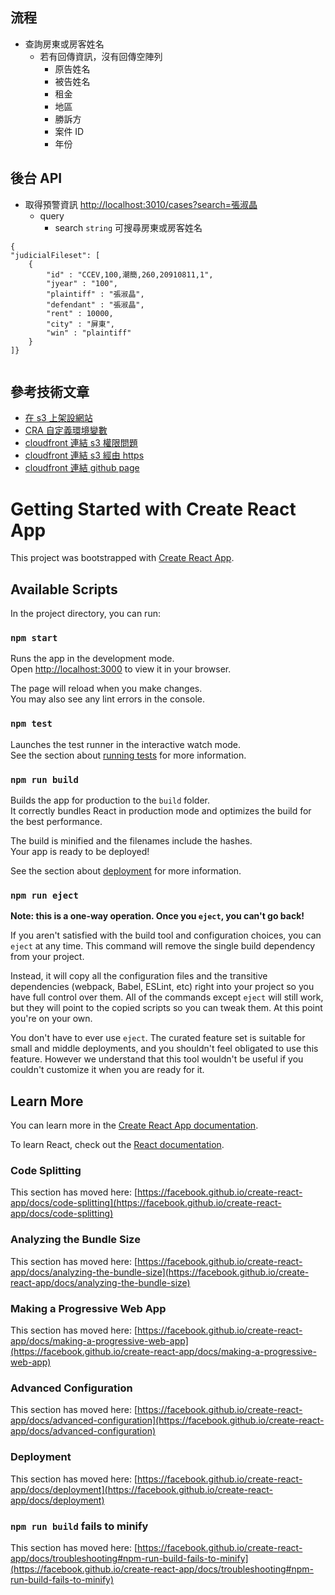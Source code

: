 ## 流程

-   查詢房東或房客姓名
    -   若有回傳資訊，沒有回傳空陣列
        -   原告姓名
        -   被告姓名
        -   租金
        -   地區
        -   勝訴方
        -   案件 ID
        -   年份

## 後台 API

-   取得預警資訊 <http://localhost:3010/cases?search=張淑晶>
    -   query
        -   search `string` 可搜尋房東或房客姓名

```
{
"judicialFileset": [
	{
		"id" : "CCEV,100,潮簡,260,20910811,1",
		"jyear" : "100",
		"plaintiff" : "張淑晶",
		"defendant" : "張淑晶",
		"rent" : 10000,
		"city" : "屏東",
		"win" : "plaintiff"
	}
]}


```

## 參考技術文章

-   [在 s3 上架設網站](https://blog.cloudthat.com/step-by-step-guide-to-deploy-reactjs-app-on-aws-s3/)
-   [CRA 自定義環境變數](https://create-react-app.dev/docs/adding-custom-environment-variables/)
-   [cloudfront 連結 s3 權限問題](https://aws.amazon.com/tw/premiumsupport/knowledge-center/s3-website-cloudfront-error-403/)
-   [cloudfront 連結 s3 經由 https](https://www.youtube.com/watch?v=2VpsKK0nZi8)
-   [cloudfront 連結 github page](https://medium.com/@pieter.fiers/seo-git-pages-spa-with-cloudfront-696ae7c784fb)

# Getting Started with Create React App

This project was bootstrapped with [Create React App](https://github.com/facebook/create-react-app).

## Available Scripts

In the project directory, you can run:

### `npm start`

Runs the app in the development mode.\
Open [http://localhost:3000](http://localhost:3000) to view it in your browser.

The page will reload when you make changes.\
You may also see any lint errors in the console.

### `npm test`

Launches the test runner in the interactive watch mode.\
See the section about [running tests](https://facebook.github.io/create-react-app/docs/running-tests) for more information.

### `npm run build`

Builds the app for production to the `build` folder.\
It correctly bundles React in production mode and optimizes the build for the best performance.

The build is minified and the filenames include the hashes.\
Your app is ready to be deployed!

See the section about [deployment](https://facebook.github.io/create-react-app/docs/deployment) for more information.

### `npm run eject`

**Note: this is a one-way operation. Once you `eject`, you can't go back!**

If you aren't satisfied with the build tool and configuration choices, you can `eject` at any time. This command will remove the single build dependency from your project.

Instead, it will copy all the configuration files and the transitive dependencies (webpack, Babel, ESLint, etc) right into your project so you have full control over them. All of the commands except `eject` will still work, but they will point to the copied scripts so you can tweak them. At this point you're on your own.

You don't have to ever use `eject`. The curated feature set is suitable for small and middle deployments, and you shouldn't feel obligated to use this feature. However we understand that this tool wouldn't be useful if you couldn't customize it when you are ready for it.

## Learn More

You can learn more in the [Create React App documentation](https://facebook.github.io/create-react-app/docs/getting-started).

To learn React, check out the [React documentation](https://reactjs.org/).

### Code Splitting

This section has moved here: [https://facebook.github.io/create-react-app/docs/code-splitting](https://facebook.github.io/create-react-app/docs/code-splitting)

### Analyzing the Bundle Size

This section has moved here: [https://facebook.github.io/create-react-app/docs/analyzing-the-bundle-size](https://facebook.github.io/create-react-app/docs/analyzing-the-bundle-size)

### Making a Progressive Web App

This section has moved here: [https://facebook.github.io/create-react-app/docs/making-a-progressive-web-app](https://facebook.github.io/create-react-app/docs/making-a-progressive-web-app)

### Advanced Configuration

This section has moved here: [https://facebook.github.io/create-react-app/docs/advanced-configuration](https://facebook.github.io/create-react-app/docs/advanced-configuration)

### Deployment

This section has moved here: [https://facebook.github.io/create-react-app/docs/deployment](https://facebook.github.io/create-react-app/docs/deployment)

### `npm run build` fails to minify

This section has moved here: [https://facebook.github.io/create-react-app/docs/troubleshooting#npm-run-build-fails-to-minify](https://facebook.github.io/create-react-app/docs/troubleshooting#npm-run-build-fails-to-minify)
